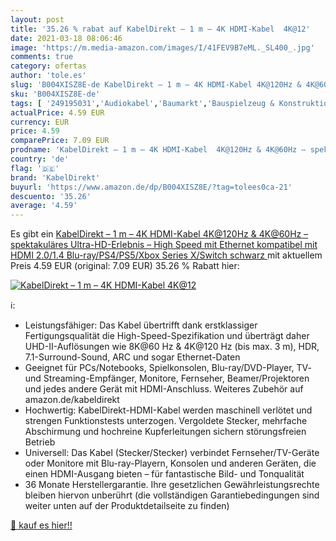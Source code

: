 ```yaml
---
layout: post
title: '35.26 % rabat auf KabelDirekt – 1 m – 4K HDMI-Kabel  4K@12'
date: 2021-03-18 08:06:46
image: 'https://m.media-amazon.com/images/I/41FEV9B7eML._SL400_.jpg'
comments: true
category: ofertas
author: 'tole.es'
slug: 'B004XISZ8E-de KabelDirekt – 1 m – 4K HDMI-Kabel 4K@120Hz & 4K@60Hz –...'
sku: 'B004XISZ8E-de'
tags: [ '249195031','Audiokabel','Baumarkt','Bauspielzeug & Konstruktionsspielzeug','Computer','Computer & Zubehör','Dekoartikel','Elektronik & Foto','Fernseher & Heimkino','HDMI-Kabel','Heimkino, TV & Video Zubehör','In-Ear Ohrhörer','Interne Komponenten & Hardware','Komponenten & Ersatzteile','Kopfhörer','Kopfhörer & Zubehör','Küche, Haushalt & Wohnen','Netzwerk','Netzwerkgeräte','Netzwerkkarten','PowerLAN-Adapter','Produkte','Repeater','Router','Sicherheitstechnik','Spielzeug','Videoüberwachungstechnik','Wohnaccessoires & Deko','kabeldirekt','Überwachungskameras','Überwachungstechnik', ]
actualPrice: 4.59 EUR
currency: EUR
price: 4.59
comparePrice: 7.09 EUR
prodname: 'KabelDirekt – 1 m – 4K HDMI-Kabel  4K@120Hz & 4K@60Hz – spektakuläres Ultra-HD-Erlebnis – High Speed mit Ethernet  kompatibel mit HDMI 2.0/1.4  Blu-ray/PS4/PS5/Xbox Series X/Switch  schwarz '
country: 'de'
flag: '🇩🇪'
brand: 'KabelDirekt'
buyurl: 'https://www.amazon.de/dp/B004XISZ8E/?tag=tolees0ca-21'
descuento: '35.26'
average: '4.59'
---
```


Es gibt ein [KabelDirekt – 1 m – 4K HDMI-Kabel  4K@120Hz & 4K@60Hz – spektakuläres Ultra-HD-Erlebnis – High Speed mit Ethernet  kompatibel mit HDMI 2.0/1.4  Blu-ray/PS4/PS5/Xbox Series X/Switch  schwarz ](https://www.amazon.de/dp/B004XISZ8E/?tag=tolees0ca-21) mit aktuellem Preis 4.59 EUR (original: 7.09 EUR) 35.26 % Rabatt hier:

[![KabelDirekt – 1 m – 4K HDMI-Kabel  4K@12](https://m.media-amazon.com/images/I/41FEV9B7eML._SL400_.jpg)](https://www.amazon.de/dp/B004XISZ8E/?tag=tolees0ca-21)

ℹ️:

- Leistungsfähiger: Das Kabel übertrifft dank erstklassiger Fertigungsqualität die High-Speed-Spezifikation und überträgt daher UHD-II-Auflösungen wie 8K@60 Hz & 4K@120 Hz (bis max. 3 m), HDR, 7.1-Surround-Sound, ARC und sogar Ethernet-Daten
- Geeignet für PCs/Notebooks, Spielkonsolen, Blu-ray/DVD-Player, TV- und Streaming-Empfänger, Monitore, Fernseher, Beamer/Projektoren und jedes andere Gerät mit HDMI-Anschluss. Weiteres Zubehör auf amazon.de/kabeldirekt
- Hochwertig: KabelDirekt-HDMI-Kabel werden maschinell verlötet und strengen Funktionstests unterzogen. Vergoldete Stecker, mehrfache Abschirmung und hochreine Kupferleitungen sichern störungsfreien Betrieb
- Universell: Das Kabel (Stecker/Stecker) verbindet Fernseher/TV-Geräte oder Monitore mit Blu-ray-Playern, Konsolen und anderen Geräten, die einen HDMI-Ausgang bieten – für fantastische Bild- und Tonqualität
- 36 Monate Herstellergarantie. Ihre gesetzlichen Gewährleistungsrechte bleiben hiervon unberührt (die vollständigen Garantiebedingungen sind weiter unten auf der Produktdetailseite zu finden)

[🛒 kauf es hier!!](https://www.amazon.de/dp/B004XISZ8E/?tag=tolees0ca-21)
